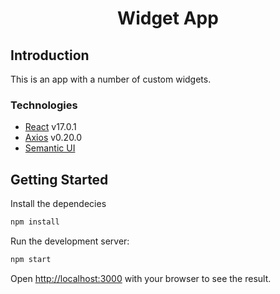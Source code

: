 <h1 align="center">
  Widget App
</h1>

## Introduction

This is an app with a number of custom widgets.

### Technologies

- [React](https://reactjs.org/) v17.0.1
- [Axios](https://www.npmjs.com/package/axios) v0.20.0
- [Semantic UI](https://semantic-ui.com/)

## Getting Started

Install the dependecies

```sh
npm install
```

Run the development server:

```sh
npm start
```

Open [http://localhost:3000](http://localhost:3000) with your browser to see the result.
